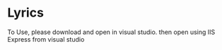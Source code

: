 # Lyrics

To Use, please download and open in visual studio. then open using IIS Express from visual studio
